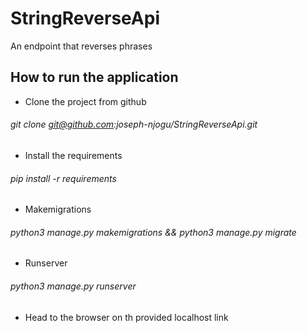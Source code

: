 # StringReverseApi
An endpoint that reverses phrases

## How to run the application
- Clone the project from github
###### git clone git@github.com:joseph-njogu/StringReverseApi.git

- Install the requirements
###### pip install -r requirements

- Makemigrations
###### python3 manage.py makemigrations && python3 manage.py migrate

- Runserver
###### python3 manage.py runserver
- Head to the browser on th provided localhost link


